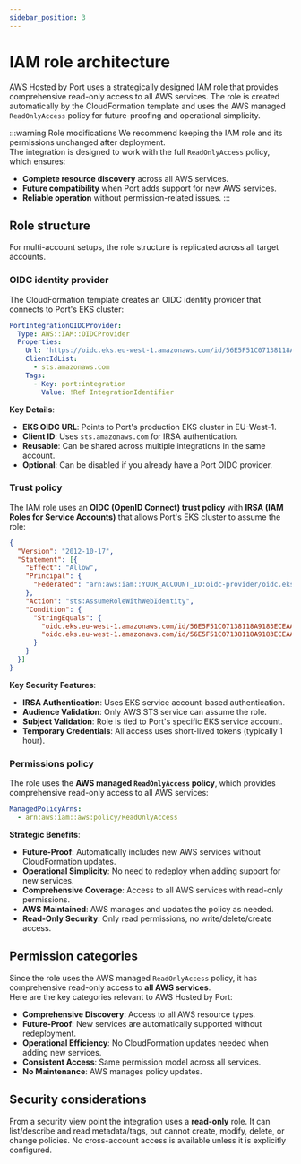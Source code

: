 ```yaml
---
sidebar_position: 3
---
```


# IAM role architecture

AWS Hosted by Port uses a strategically designed IAM role that provides comprehensive read-only access to all AWS services. The role is created automatically by the CloudFormation template and uses the AWS managed `ReadOnlyAccess` policy for future-proofing and operational simplicity.

:::warning Role modifications
We recommend keeping the IAM role and its permissions unchanged after deployment.  
The integration is designed to work with the full `ReadOnlyAccess` policy, which ensures:

- **Complete resource discovery** across all AWS services.
- **Future compatibility** when Port adds support for new AWS services.
- **Reliable operation** without permission-related issues.
:::

## Role structure

For multi-account setups, the role structure is replicated across all target accounts.

### OIDC identity provider

The CloudFormation template creates an OIDC identity provider that connects to Port's EKS cluster:

```yaml showLineNumbers
PortIntegrationOIDCProvider:
  Type: AWS::IAM::OIDCProvider
  Properties:
    Url: 'https://oidc.eks.eu-west-1.amazonaws.com/id/56E5F51C07138118A9183ECEAA68FAF4'
    ClientIdList:
      - sts.amazonaws.com
    Tags:
      - Key: port:integration
        Value: !Ref IntegrationIdentifier
```

**Key Details**:
- **EKS OIDC URL**: Points to Port's production EKS cluster in EU-West-1.
- **Client ID**: Uses `sts.amazonaws.com` for IRSA authentication.
- **Reusable**: Can be shared across multiple integrations in the same account.
- **Optional**: Can be disabled if you already have a Port OIDC provider.

### Trust policy

The IAM role uses an **OIDC (OpenID Connect) trust policy** with **IRSA (IAM Roles for Service Accounts)** that allows Port's EKS cluster to assume the role:

```json showLineNumbers
{
  "Version": "2012-10-17",
  "Statement": [{
    "Effect": "Allow",
    "Principal": { 
      "Federated": "arn:aws:iam::YOUR_ACCOUNT_ID:oidc-provider/oidc.eks.eu-west-1.amazonaws.com/id/56E5F51C07138118A9183ECEAA68FAF4"
    },
    "Action": "sts:AssumeRoleWithWebIdentity",
    "Condition": {
      "StringEquals": {
        "oidc.eks.eu-west-1.amazonaws.com/id/56E5F51C07138118A9183ECEAA68FAF4:aud": "sts.amazonaws.com",
        "oidc.eks.eu-west-1.amazonaws.com/id/56E5F51C07138118A9183ECEAA68FAF4:sub": "system:serviceaccount:org-YOUR_ORG_ID-port-oidc-sa"
      }
    }
  }]
}
```

**Key Security Features**:
- **IRSA Authentication**: Uses EKS service account-based authentication.
- **Audience Validation**: Only AWS STS service can assume the role.
- **Subject Validation**: Role is tied to Port's specific EKS service account.
- **Temporary Credentials**: All access uses short-lived tokens (typically 1 hour).

### Permissions policy

The role uses the **AWS managed `ReadOnlyAccess` policy**, which provides comprehensive read-only access to all AWS services:

```yaml
ManagedPolicyArns:
  - arn:aws:iam::aws:policy/ReadOnlyAccess
```

**Strategic Benefits**:
- **Future-Proof**: Automatically includes new AWS services without CloudFormation updates.
- **Operational Simplicity**: No need to redeploy when adding support for new services.
- **Comprehensive Coverage**: Access to all AWS services with read-only permissions.
- **AWS Maintained**: AWS manages and updates the policy as needed.
- **Read-Only Security**: Only read permissions, no write/delete/create access.

## Permission categories

Since the role uses the AWS managed `ReadOnlyAccess` policy, it has comprehensive read-only access to **all AWS services**.  
Here are the key categories relevant to AWS Hosted by Port:

- **Comprehensive Discovery**: Access to all AWS resource types.
- **Future-Proof**: New services are automatically supported without redeployment.
- **Operational Efficiency**: No CloudFormation updates needed when adding new services.
- **Consistent Access**: Same permission model across all services.
- **No Maintenance**: AWS manages policy updates.

## Security considerations

From a security view point the integration uses a **read-only** role. It can list/describe and read metadata/tags, but cannot create, modify, delete, or change policies. No cross-account access is available unless it is explicitly configured.